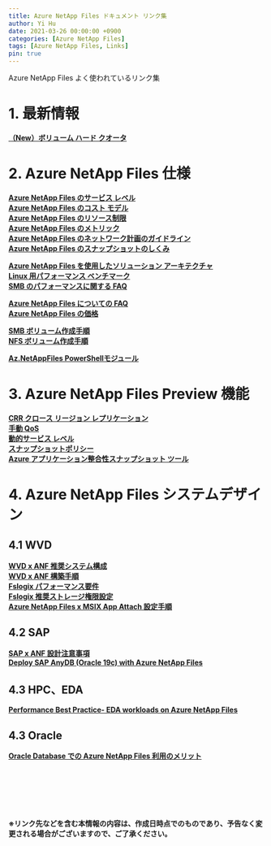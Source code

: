 ```yaml
---
title: Azure NetApp Files ドキュメント リンク集
author: Yi Hu
date: 2021-03-26 00:00:00 +0900
categories: [Azure NetApp Files]
tags: [Azure NetApp Files, Links]
pin: true
---
```

Azure NetApp Files よく使われているリンク集

# 1. 最新情報
[**（New）ボリューム ハード クオータ**](https://docs.microsoft.com/ja-jp/azure/azure-netapp-files/volume-hard-quota-guidelines)

# 2. Azure NetApp Files 仕様
[**Azure NetApp Files のサービス レベル**](https://docs.microsoft.com/ja-jp/azure/azure-netapp-files/azure-netapp-files-service-levels)  
[**Azure NetApp Files のコスト モデル**](https://docs.microsoft.com/ja-jp/azure/azure-netapp-files/azure-netapp-files-cost-model)  
[**Azure NetApp Files のリソース制限**](https://docs.microsoft.com/ja-jp/azure/azure-netapp-files/azure-netapp-files-resource-limits)  
[**Azure NetApp Files のメトリック**](https://docs.microsoft.com/ja-jp/azure/azure-netapp-files/azure-netapp-files-metrics)  
[**Azure NetApp Files のネットワーク計画のガイドライン**](https://docs.microsoft.com/ja-jp/azure/azure-netapp-files/azure-netapp-files-network-topologies)  
[**Azure NetApp Files のスナップショットのしくみ**](https://docs.microsoft.com/ja-jp/azure/azure-netapp-files/snapshots-introduction)  

[**Azure NetApp Files を使用したソリューション アーキテクチャ**](https://docs.microsoft.com/ja-jp/azure/azure-netapp-files/azure-netapp-files-solution-architectures)  
[**Linux 用パフォーマンス ベンチマーク**](https://docs.microsoft.com/ja-jp/azure/azure-netapp-files/performance-benchmarks-linux)  
[**SMB のパフォーマンスに関する FAQ**](https://docs.microsoft.com/ja-jp/azure/azure-netapp-files/azure-netapp-files-smb-performance)  

[**Azure NetApp Files についての FAQ**](https://docs.microsoft.com/ja-jp/azure/azure-netapp-files/azure-netapp-files-faqs)  
[**Azure NetApp Files の価格**](https://azure.microsoft.com/ja-jp/pricing/details/netapp/)  

[**SMB ボリューム作成手順**](https://docs.microsoft.com/ja-jp/azure/azure-netapp-files/azure-netapp-files-create-volumes-smb)  
[**NFS ボリューム作成手順**](https://docs.microsoft.com/ja-jp/azure/azure-netapp-files/azure-netapp-files-create-volumes)  

[**Az.NetAppFiles PowerShellモジュール**](https://docs.microsoft.com/en-us/powershell/module/az.netappfiles/?view=azps-5.7.0)  

# 3. Azure NetApp Files Preview 機能
[**CRR クロース リージョン レプリケーション**](https://docs.microsoft.com/ja-jp/azure/azure-netapp-files/cross-region-replication-introduction)  
[**手動 QoS**](https://docs.microsoft.com/ja-jp/azure/azure-netapp-files/manage-manual-qos-capacity-pool)  
[**動的サービス レベル**](https://docs.microsoft.com/ja-jp/azure/azure-netapp-files/dynamic-change-volume-service-level)  
[**スナップショットポリシー**](https://docs.microsoft.com/ja-jp/azure/azure-netapp-files/azure-netapp-files-manage-snapshots#manage-snapshot-policies)  
[**Azure アプリケーション整合性スナップショット ツール**](https://docs.microsoft.com/ja-jp/azure/azure-netapp-files/azacsnap-introduction)  

# 4. Azure NetApp Files システムデザイン
## 4.1 WVD
[**WVD x ANF 推奨システム構成**](https://docs.microsoft.com/ja-jp/azure/azure-netapp-files/solutions-windows-virtual-desktop#sample-blueprints)  
[**WVD x ANF 構築手順**](https://docs.microsoft.com/ja-jp/azure/virtual-desktop/create-fslogix-profile-container)  
[**Fslogix パフォーマンス要件**](https://docs.microsoft.com/ja-jp/azure/architecture/example-scenario/wvd/windows-virtual-desktop-fslogix#performance-requirements)  
[**Fslogix 推奨ストレージ権限設定**](https://docs.microsoft.com/en-us/fslogix/fslogix-storage-config-ht)  
[**Azure NetApp Files x MSIX App Attach 設定手順**](https://techcommunity.microsoft.com/t5/windows-virtual-desktop/setting-up-azure-netapp-files-for-msix-app-attach-step-by-step/m-p/1990021)  

## 4.2 SAP
[**SAP x ANF 設計注意事項**](https://docs.microsoft.com/ja-jp/azure/virtual-machines/workloads/sap/hana-vm-operations-netapp)  
[**Deploy SAP AnyDB (Oracle 19c) with Azure NetApp Files**](https://techcommunity.microsoft.com/t5/running-sap-applications-on-the/deploy-sap-anydb-oracle-19c-with-azure-netapp-files/ba-p/2064043)  

## 4.3 HPC、EDA
[**Performance Best Practice- EDA workloads on Azure NetApp Files**](https://techcommunity.microsoft.com/t5/azure-global/performance-best-practice-eda-workloads-on-azure-netapp-files/ba-p/2119979#)  

## 4.3 Oracle
[**Oracle Database での Azure NetApp Files 利用のメリット**](https://docs.microsoft.com/ja-jp/azure/azure-netapp-files/solutions-benefits-azure-netapp-files-oracle-database)  

<br>
<br>
<br>
<br>
<br>

**※リンク先などを含む本情報の内容は、作成日時点でのものであり、予告なく変更される場合がございますので、ご了承ください。**

[^ga-filters]: [Google Analytics Core Reporting API: Filters](https://developers.google.com/analytics/devguides/reporting/core/v3/reference#filters)